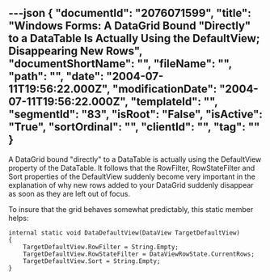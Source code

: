 ---json
{
  "documentId": "2076071599",
  "title": "Windows Forms: A DataGrid Bound &quot;Directly&quot; to a DataTable Is Actually Using the DefaultView; Disappearing New Rows",
  "documentShortName": "",
  "fileName": "",
  "path": "",
  "date": "2004-07-11T19:56:22.000Z",
  "modificationDate": "2004-07-11T19:56:22.000Z",
  "templateId": "",
  "segmentId": "83",
  "isRoot": "False",
  "isActive": "True",
  "sortOrdinal": "",
  "clientId": "",
  "tag": ""
}
---

A DataGrid bound &quot;directly&quot; to a DataTable is actually using the DefaultView property of the DataTable. It follows that the RowFilter, RowStateFilter and Sort properties of the DefaultView suddenly become very important in the explanation of why new rows added to your DataGrid suddenly disappear as soon as they are left out of focus.

To insure that the grid behaves somewhat predictably, this static member helps:

    internal static void DataDefaultView(DataView TargetDefaultView)
    {
        TargetDefaultView.RowFilter = String.Empty;
        TargetDefaultView.RowStateFilter = DataViewRowState.CurrentRows;
        TargetDefaultView.Sort = String.Empty;
    }
